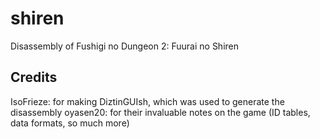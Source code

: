 # shiren
Disassembly of Fushigi no Dungeon 2: Fuurai no Shiren


## Credits
IsoFrieze: for making DiztinGUIsh, which was used to generate the disassembly
oyasen20: for their invaluable notes on the game (ID tables, data formats, so much more)
